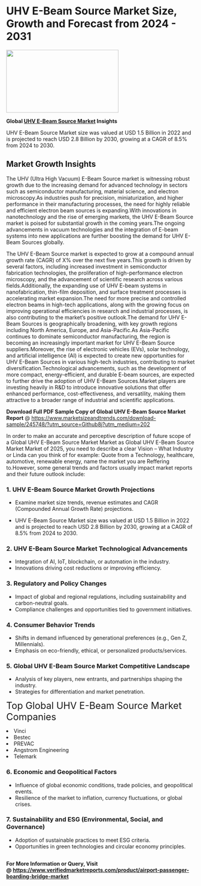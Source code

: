 <H1>UHV E-Beam Source Market Size, Growth and Forecast from 2024 - 2031</H1><img class="aligncenter size-medium wp-image-584254" src="https://thirdeyenews.in/wp-content/uploads/2024/09/Global-Market-Research-300x168.jpeg" alt="" width="300" height="168" /><p><strong>Global&nbsp;<a href="https://www.marketsizeandtrends.com/download-sample/245748/?utm_source=Github8j?utm_medium=202">UHV E-Beam Source Market</a> Insights</strong></p><p>UHV E-Beam Source Market size was valued at USD 1.5 Billion in 2022 and is projected to reach USD 2.8 Billion by 2030, growing at a CAGR of 8.5% from 2024 to 2030.</p><p><h2>Market Growth Insights</h2> <p>The UHV (Ultra High Vacuum) E-Beam Source market is witnessing robust growth due to the increasing demand for advanced technology in sectors such as semiconductor manufacturing, material science, and electron microscopy.As industries push for precision, miniaturization, and higher performance in their manufacturing processes, the need for highly reliable and efficient electron beam sources is expanding.With innovations in nanotechnology and the rise of emerging markets, the UHV E-Beam Source market is poised for substantial growth in the coming years.The ongoing advancements in vacuum technologies and the integration of E-beam systems into new applications are further boosting the demand for UHV E-Beam Sources globally.</p> <p>The UHV E-Beam Source market is expected to grow at a compound annual growth rate (CAGR) of X% over the next five years.This growth is driven by several factors, including increased investment in semiconductor fabrication technologies, the proliferation of high-performance electron microscopy, and the advancement of scientific research across various fields.Additionally, the expanding use of UHV E-beam systems in nanofabrication, thin-film deposition, and surface treatment processes is accelerating market expansion.The need for more precise and controlled electron beams in high-tech applications, along with the growing focus on improving operational efficiencies in research and industrial processes, is also contributing to the market’s positive outlook.The demand for UHV E-Beam Sources is geographically broadening, with key growth regions including North America, Europe, and Asia-Pacific.As Asia-Pacific continues to dominate semiconductor manufacturing, the region is becoming an increasingly important market for UHV E-Beam Source suppliers.Moreover, the rise of electronic vehicles (EVs), solar technology, and artificial intelligence (AI) is expected to create new opportunities for UHV E-Beam Sources in various high-tech industries, contributing to market diversification.Technological advancements, such as the development of more compact, energy-efficient, and durable E-beam sources, are expected to further drive the adoption of UHV E-Beam Sources.Market players are investing heavily in R&D to introduce innovative solutions that offer enhanced performance, cost-effectiveness, and versatility, making them attractive to a broader range of industrial and scientific applications.<p><span class=""><strong>Download Full PDF Sample Copy of Global UHV E-Beam Source Market Report</strong> @ <a href="https://www.marketsizeandtrends.com/download-sample/245748/?utm_source=Github8j?utm_medium=202" target="_blank">https://www.marketsizeandtrends.com/download-sample/245748/?utm_source=Github8j?utm_medium=202</a></span></p><p>In order to make an accurate and perceptive description of future scope of a Global&nbsp;UHV E-Beam Source Market Market as Global&nbsp;UHV E-Beam Source Market Market of 2025, you need to describe a clear Vision &ndash; What Industry or Linda can you think of for example: Quote from a Technology, healthcare, automotive, renewable energy, name the market you are Reffering to.However, some general trends and factors usually impact market reports and their future outlook include:</p><h3>1.&nbsp;<strong>UHV E-Beam Source Market Growth Projections</strong></h3><ul><li>Examine market size trends, revenue estimates and CAGR (Compounded Annual Growth Rate) projections.</li><li><p>UHV E-Beam Source Market size was valued at USD 1.5 Billion in 2022 and is projected to reach USD 2.8 Billion by 2030, growing at a CAGR of 8.5% from 2024 to 2030.</p></li></ul><h3>2.&nbsp;<strong>UHV E-Beam Source Market Technological Advancements</strong></h3><ul><li>Integration of AI, IoT, blockchain, or automation in the industry.</li><li>Innovations driving cost reductions or improving efficiency.</li></ul><h3>3.&nbsp;<strong>Regulatory and Policy Changes</strong></h3><ul><li>Impact of global and regional regulations, including sustainability and carbon-neutral goals.</li><li>Compliance challenges and opportunities tied to government initiatives.</li></ul><h3>4.&nbsp;<strong>Consumer Behavior Trends</strong></h3><ul><li>Shifts in demand influenced by generational preferences (e.g., Gen Z, Millennials).</li><li>Emphasis on eco-friendly, ethical, or personalized products/services.</li></ul><h3>5.&nbsp;<strong>Global UHV E-Beam Source Market Competitive Landscape</strong></h3><ul><li>Analysis of key players, new entrants, and partnerships shaping the industry.</li><li>Strategies for differentiation and market penetration.</li></ul><p data-pm-slice="1 1 []"><span style="color: inherit; font-family: inherit; font-size: 25px;">Top Global UHV E-Beam Source Market Companies</span></p><div class="" data-test-id=""><p><li>Vinci</li><li> Bestec</li><li> PREVAC</li><li> Angstrom Engineering</li><li> Telemark</li></p></div><h3>6.&nbsp;<strong>Economic and Geopolitical Factors</strong></h3><ul><li>Influence of global economic conditions, trade policies, and geopolitical events.</li><li>Resilience of the market to inflation, currency fluctuations, or global crises.</li></ul><h3>7.&nbsp;<strong>Sustainability and ESG (Environmental, Social, and Governance)</strong></h3><ul><li>Adoption of sustainable practices to meet ESG criteria.</li><li>Opportunities in green technologies and circular economy principles.</li></ul><h2><strong style="font-size: 14px;">For More Information or Query, Visit @&nbsp;</strong><a style="background-color: #ffffff; font-size: 14px;" href="https://www.marketsizeandtrends.com/report/uhv-e-beam-source-market/" target="_blank">https://www.verifiedmarketreports.com/product/airport-passenger-boarding-bridge-market</a></h2>